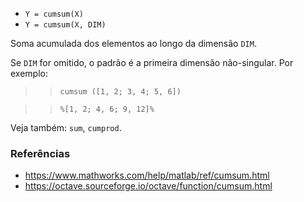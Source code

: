 - `Y = cumsum(X)`
- `Y = cumsum(X, DIM)`

Soma acumulada dos elementos ao longo da dimensão `DIM`.

Se `DIM` for omitido, o padrão é a primeira dimensão não-singular. Por exemplo:

> > `cumsum ([1, 2; 3, 4; 5, 6])`

> > `%[1, 2; 4, 6; 9, 12]%`

Veja também: `sum`, `cumprod`.

### Referências

- https://www.mathworks.com/help/matlab/ref/cumsum.html
- https://octave.sourceforge.io/octave/function/cumsum.html
